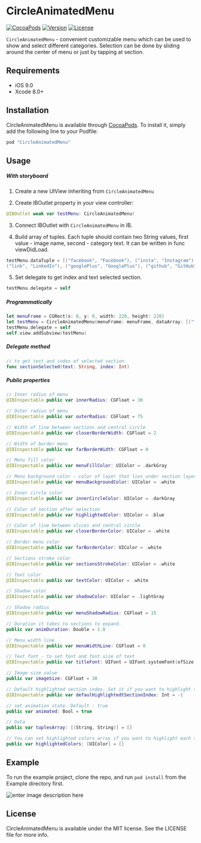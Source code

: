 # CircleAnimatedMenu

[![CocoaPods](https://img.shields.io/cocoapods/p/CircleMenu.svg)](https://cocoapods.org/pods/CircleMenu)
[![Version](https://img.shields.io/cocoapods/v/CircleAnimatedMenu.svg?style=flat)](http://cocoapods.org/pods/CircleAnimatedMenu)
[![License](https://img.shields.io/cocoapods/l/CircleMenu.svg?style=flat)](https://https://github.com/redwerk/CircleAnimatedMenu/blob/master/LICENSE)

`CircleAnimatedMenu` - convenient customizable menu which can be used to show and select different categories. Selection can be done by sliding around the center of menu or just by tapping at section.

## Requirements

- iOS 9.0
- Xcode 8.0+

## Installation

CircleAnimatedMenu is available through [CocoaPods](http://cocoapods.org). To install
it, simply add the following line to your Podfile:

```ruby
pod "CircleAnimatedMenu"
```

## Usage

##### With storyboard

1) Create a new UIView inheriting from `CircleAnimatedMenu`

2) Create IBOutlet property in your view controller:
```swift
@IBOutlet weak var testMenu: CircleAnimatedMenu!
```
3) Connect IBOutlet with `CircleAnimatedMenu` in IB.

4) Build array of tuples. Each tuple should contain two String values, first value - image name, second - category text. It can be written in func viewDidLoad.

```swift
testMenu.dataTuple = [("facebook", "Facebook"), ("insta", "Instagram"), ("twit", "Twitter"),
("link", "LinkedIn"), ("googlePlus", "GooglePlus"), ("github", "GitHub")];
```
5) Set delegate to get index and text selected section.
```swift
testMenu.delegate = self
```

##### Programmatically

```swift
let menuFrame = CGRect(x: 0, y: 0, width: 220, height: 220)
let testMenu = CircleAnimatedMenu(menuFrame: menuFrame, dataArray: [("facebook", "Facebook"), ("insta", "Instagram"), ("twit", "Twitter"), ("link", "LinkedIn"), ("googlePlus", "GooglePlus"), ("github", "GitHub")])
testMenu.delegate = self
self.view.addSubview(testMenu)
```

##### Delegate method

```swift
// to get text and index of selected section
func sectionSelected(text: String, index: Int)
```

##### Public properties

```swift
// Inner radius of menu
@IBInspectable public var innerRadius: CGFloat = 30

// Outer radius of menu
@IBInspectable public var outerRadius: CGFloat = 75

// Width of line between sections and central circle
@IBInspectable public var closerBorderWidth: CGFloat = 2

// Width of border menu
@IBInspectable public var farBorderWidth: CGFloat = 0 

// Menu fill color
@IBInspectable public var menuFillColor: UIColor = .darkGray

// Menu background color - color of layer that lies under section layers and inner circle layer
@IBInspectable public var menuBackgroundColor: UIColor = .white

// Inner circle color
@IBInspectable public var innerCircleColor: UIColor = .darkGray

// Color of section after selection
@IBInspectable public var highlightedColor: UIColor = .blue

// Color of line between slices and central circle
@IBInspectable public var closerBorderColor: UIColor = .white

// Border menu color
@IBInspectable public var farBorderColor: UIColor = .white

// Sections stroke color
@IBInspectable public var sectionsStrokeColor: UIColor = .white

// Text color
@IBInspectable public var textColor: UIColor = .white

// Shadow color
@IBInspectable public var shadowColor: UIColor = .lightGray 

// Shadow radius
@IBInspectable public var menuShadowRadius: CGFloat = 15

// Duration it takes to sections to expand.
public var animDuration: Double = 1.0

// Menu width line
@IBInspectable public var menuWidthLine: CGFloat = 0

// Text font - to set font and font size of text
@IBInspectable public var titleFont: UIFont = UIFont.systemFont(ofSize: 13)

// Image size value
public var imageSize: CGFloat = 30

// Default highlighted section index. Set it if you want to highlight some section at start
@IBInspectable public var defaulHighlightedtSectionIndex: Int = -1 

// set animation state. Default - true
public var animated: Bool = true 

// Data
public var tuplesArray: [(String, String)] = []

// You can set highlighted colors array if you want to highlight each section separately
public var highlightedColors: [UIColor] = []
```

## Example

To run the example project, clone the repo, and run `pod install` from the Example directory first.

![enter image description here](http://i.giphy.com/MVkkFmF29d1EA.gif)

## License

CircleAnimatedMenu is available under the MIT license. See the LICENSE file for more info.
